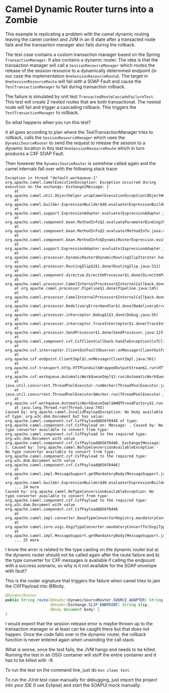 Camel Dynamic Router turns into a Zombie
===========================

This example is replicating a problem with the camel dynamic routing leaving the camel context and JVM in an ill state after a transacted route fails and the transaction manager also fails during the rollback.

The test case contains a custom transaction manager based on the Spring `TransactionManager`. It also contains a dynamic router. The idea is that the transaction manager will call a `SessionResourceManager` which routes the release of the session resource to a dynamically determined endpoint (in our case the implementation `OneSessionResourceRoute`). The target in `OneSessionResourceRoute` will fail with a SOAP Fault and cause the `TestTransactionManager` to fail during transaction rollback. 


The failure is simulated by unit test `TransactedRouteCascadeFailureTest`. This test will create 2 nested routes that are both transactional. The nested route will fail and trigger a cascading rollback. This triggers the `TestTransactionManager` to rollback.

So what happens when you run this test?

It all goes according to plan where the TestTransactionManager tries to rollback, calls the `SessionResourceManager` which uses the `DynamicSourceRouter` to send the request to release the session to a dynamic location in this test `OneSessionResourceRoute` which in turn produces a CXF SOAP Fault.

Then however the `DynamicSourceRouter` is somehow called again and the camel internals fall over with the following stack trace:

```
Exception in thread "default-workqueue-1" org.apache.camel.CamelExecutionException: Exception occurred during execution on the exchange: Exchange[Message: ]
	at org.apache.camel.util.ObjectHelper.wrapCamelExecutionException(ObjectHelper.java:1379)
	at org.apache.camel.builder.ExpressionBuilder$40.evaluate(ExpressionBuilder.java:989)
	at org.apache.camel.support.ExpressionAdapter.evaluate(ExpressionAdapter.java:36)
	at org.apache.camel.component.bean.MethodInfo$2.evaluateParameterBinding(MethodInfo.java:588)
	at org.apache.camel.component.bean.MethodInfo$2.evaluate(MethodInfo.java:478)
	at org.apache.camel.component.bean.MethodInfo$DynamicRouterExpression.evaluate(MethodInfo.java:92)
	at org.apache.camel.support.ExpressionAdapter.evaluate(ExpressionAdapter.java:36)
	at org.apache.camel.processor.DynamicRouter$DynamicRoutingSlipIterator.hasNext(DynamicRouter.java:67)
	at org.apache.camel.processor.RoutingSlip$2$1.done(RoutingSlip.java:312)
	at org.apache.camel.component.directvm.DirectVmProcessor$1.done(DirectVmProcessor.java:63)
	at org.apache.camel.processor.CamelInternalProcessor$InternalCallback.done(CamelInternalProcessor.java:251)
	at org.apache.camel.processor.Pipeline$1.done(Pipeline.java:145)
	at org.apache.camel.processor.CamelInternalProcessor$InternalCallback.done(CamelInternalProcessor.java:251)
	at org.apache.camel.processor.RedeliveryErrorHandler$1.done(RedeliveryErrorHandler.java:410)
	at org.apache.camel.processor.interceptor.Debug$1$1.done(Debug.java:56)
	at org.apache.camel.processor.interceptor.TraceInterceptor$1.done(TraceInterceptor.java:180)
	at org.apache.camel.processor.SendProcessor$1.done(SendProcessor.java:123)
	at org.apache.camel.component.cxf.CxfClientCallback.handleException(CxfClientCallback.java:93)
	at org.apache.cxf.interceptor.ClientOutFaultObserver.onMessage(ClientOutFaultObserver.java:59)
	at org.apache.cxf.endpoint.ClientImpl$1.onMessage(ClientImpl.java:561)
	at org.apache.cxf.transport.http.HTTPConduit$WrappedOutputStream$1.run(HTTPConduit.java:1142)
	at org.apache.cxf.workqueue.AutomaticWorkQueueImpl$3.run(AutomaticWorkQueueImpl.java:428)
	at java.util.concurrent.ThreadPoolExecutor.runWorker(ThreadPoolExecutor.java:1145)
	at java.util.concurrent.ThreadPoolExecutor$Worker.run(ThreadPoolExecutor.java:615)
	at org.apache.cxf.workqueue.AutomaticWorkQueueImpl$AWQThreadFactory$1.run(AutomaticWorkQueueImpl.java:353)
	at java.lang.Thread.run(Thread.java:745)
Caused by: org.apache.camel.InvalidPayloadException: No body available of type: org.w3c.dom.Document but has value: org.apache.camel.component.cxf.CxfPayload@656f0446 of type: org.apache.camel.component.cxf.CxfPayload on: Message: . Caused by: No type converter available to convert from type: org.apache.camel.component.cxf.CxfPayload to the required type: org.w3c.dom.Document with value org.apache.camel.component.cxf.CxfPayload@656f0446. Exchange[Message: ]. Caused by: [org.apache.camel.NoTypeConversionAvailableException - No type converter available to convert from type: org.apache.camel.component.cxf.CxfPayload to the required type: org.w3c.dom.Document with value org.apache.camel.component.cxf.CxfPayload@656f0446]
	at org.apache.camel.impl.MessageSupport.getMandatoryBody(MessageSupport.java:101)
	at org.apache.camel.builder.ExpressionBuilder$40.evaluate(ExpressionBuilder.java:987)
	... 24 more
Caused by: org.apache.camel.NoTypeConversionAvailableException: No type converter available to convert from type: org.apache.camel.component.cxf.CxfPayload to the required type: org.w3c.dom.Document with value org.apache.camel.component.cxf.CxfPayload@656f0446
	at org.apache.camel.impl.converter.BaseTypeConverterRegistry.mandatoryConvertTo(BaseTypeConverterRegistry.java:181)
	at org.apache.camel.core.osgi.OsgiTypeConverter.mandatoryConvertTo(OsgiTypeConverter.java:116)
	at org.apache.camel.impl.MessageSupport.getMandatoryBody(MessageSupport.java:99)
	... 25 more
```

I know the error is related to the type casting on the dynamic router but a) the dynamic router should not be called again after the route failure and b) the type converter for CXF messages is available if calling the endpount with a success scenario, so why is it not available for the SOAP envelope with fault?

This is the router signature that triggers the failure when camel tries to jam the CXFPayload into @Body.

```java
@DynamicRouter
public String route(@Header(DynamicSourceRouter.SOURCE_ADAPTER) String adapterName,
		            @Header(Exchange.SLIP_ENDPOINT) String slip,
                    @Body Document body) {
}
```

I would expect that the session release error is maybe thrown up to the transaction manager or at least can be caught there but that does not happen. Once the code falls over in the dynamic router, the rollback function is never entered again when unwinding the call stack.

What is worse, once the test fails, the JVM hangs and needs to be killed. Running the test in an OSGi container will stuff the entire container and it has to be killed with -9.


To run the test on the command line, just do `mvn clean test`.

To run the JUnit test case manually for debugging, just import the project into your IDE (I use Eclipse) and start the SOAPUI mock manually.